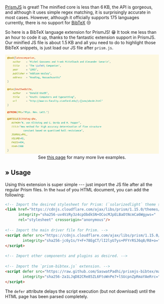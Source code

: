 [PrismJS] is great! The minified core is less than 6&thinsp;KB, the API is gorgeous,
and although it uses simple regex matching, it is surprisingly accurate in most cases.
However, although it officially supports 175 languages currently, there is no support for [BibTeX] &#x1f612;

So here is a BibTeX language extension for PrismJS! &#x1f601;
It took me less than an hour to code it up, thanks to the fantastic extension support in PrismJS.
Our minified JS file is about 1.5&thinsp;KB and all you need to do to highlight those BibTeX snippets,
is just load our JS file after `prism.js`.

<p align="center">
  <img src="screenshot.png" width="720"/>
  <br>
  See <a href='https://saswatpadhi.github.io/prismjs-bibtex/'>this page</a> for many more live examples.
</p>


## &raquo; Usage

Using this extension is super simple --- just import the JS file after all the regular Prism files.
In the `head` of you HTML document, you can add the following:

```html
<!-- Import the desired stylesheet for Prism: (`solarizedlight` theme shown below). -->
<link href="https://cdnjs.cloudflare.com/ajax/libs/prism/1.15.0/themes/prism-solarizedlight.min.css"
      integrity="sha256-uv4VzRy3z4cpObdkSN+OCocMJpELBaOtNcmCa6Wgyws="
      rel="stylesheet" crossorigin="anonymous"/>

<!-- Import the main driver file for Prism. -->
<script defer src="https://cdnjs.cloudflare.com/ajax/libs/prism/1.15.0/prism.min.js"
        integrity="sha256-jc6y1s/Y+F+78EgCT/lI2lyU7ys+PFYrRSJ6q8/R8+o=" crossorigin="anonymous">
</script>

<!-- Import other components and plugins as desired. -->

<!-- Import the `prism-bibtex.js` extension. -->
<script defer src="https://raw.github.com/SaswatPadhi/prismjs-bibtex/master/prism-bibtex.min.js"
        integrity="sha256-2a1LJqD82CRe85ZL6FtoWnPe7+lSUcpnZpRmaYAeRrc=" crossorigin="anonymous">
</script>
```

The `defer` attribute delays the script execution (but not download) until the HTML page has been parsed completely.



[BibTeX]:   http://www.bibtex.org/
[prismjs]:  https://prismjs.com/